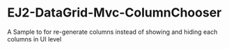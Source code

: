 # EJ2-DataGrid-Mvc-ColumnChooser
A Sample to for re-generate columns instead of showing and hiding each columns in UI level
